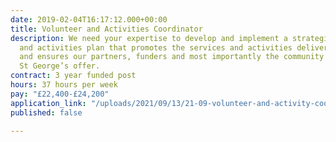 ```yaml
---
date: 2019-02-04T16:17:12.000+00:00
title: Volunteer and Activities Coordinator
description: We need your expertise to develop and implement a strategic volunteer
  and activities plan that promotes the services and activities delivered by St George’s
  and ensures our partners, funders and most importantly the community are aware of
  St George’s offer.
contract: 3 year funded post
hours: 37 hours per week
pay: "£22,400-£24,200"
application_link: "/uploads/2021/09/13/21-09-volunteer-and-activity-coordinator-job-information-sheet.docx"
published: false

---
```

